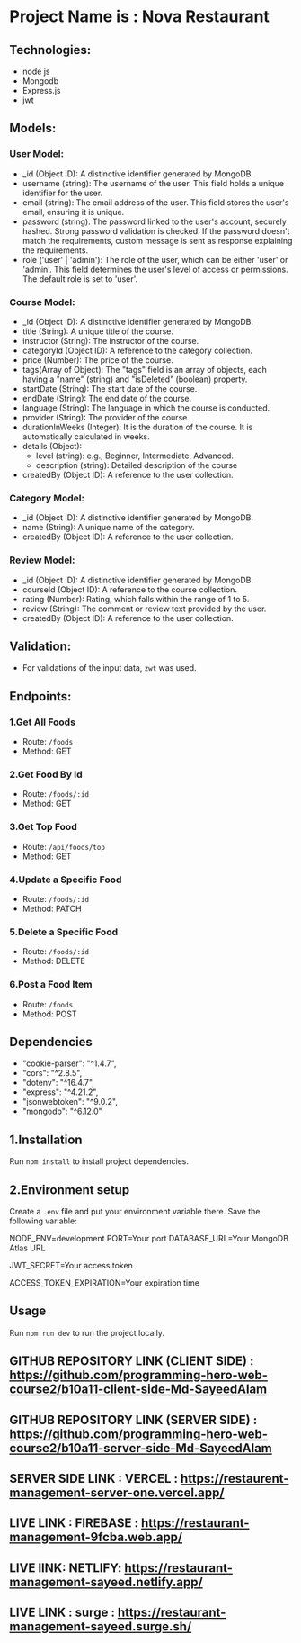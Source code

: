 # Project Name is : Nova Restaurant


## Technologies:

- node js
- Mongodb
- Express.js
- jwt

## Models:

### User Model:

- \_id (Object ID): A distinctive identifier generated by MongoDB.
- username (string): The username of the user. This field holds a unique identifier for the user.
- email (string): The email address of the user. This field stores the user's email, ensuring it is unique.
- password (string): The password linked to the user's account, securely hashed. Strong password validation is checked. If the password doesn't match the requirements, custom message is sent as response explaining the requirements.
- role ('user' | 'admin'): The role of the user, which can be either 'user' or 'admin'. This field determines the user's level of access or permissions. The default role is set to 'user'.

### Course Model:

- \_id (Object ID): A distinctive identifier generated by MongoDB.
- title (String): A unique title of the course.
- instructor (String): The instructor of the course.
- categoryId (Object ID): A reference to the category collection.
- price (Number): The price of the course.
- tags(Array of Object): The "tags" field is an array of objects, each having a "name" (string) and "isDeleted" (boolean) property.
- startDate (String): The start date of the course.
- endDate (String): The end date of the course.
- language (String): The language in which the course is conducted.
- provider (String): The provider of the course.
- durationInWeeks (Integer): It is the duration of the course. It is automatically calculated in weeks.
- details (Object):
  - level (string): e.g., Beginner, Intermediate, Advanced.
  - description (string): Detailed description of the course
- createdBy (Object ID): A reference to the user collection.

### Category Model:

- \_id (Object ID): A distinctive identifier generated by MongoDB.
- name (String): A unique name of the category.
- createdBy (Object ID): A reference to the user collection.

### Review Model:

- \_id (Object ID): A distinctive identifier generated by MongoDB.
- courseId (Object ID): A reference to the course collection.
- rating (Number): Rating, which falls within the range of 1 to 5.
- review (String): The comment or review text provided by the user.
- createdBy (Object ID): A reference to the user collection.

## Validation:

- For validations of the input data, `zwt` was used.

## Endpoints:


### 1.Get All Foods

- Route: `/foods`
- Method: GET

### 2.Get Food By Id

- Route: `/foods/:id`
- Method: GET

### 3.Get Top Food 

- Route: `/api/foods/top`
- Method: GET

### 4.Update a Specific Food 

- Route: `/foods/:id`
- Method: PATCH

### 5.Delete a Specific Food 

- Route: `/foods/:id`
- Method: DELETE

### 6.Post a Food Item 

- Route: `/foods`
- Method: POST


## Dependencies

   - "cookie-parser": "^1.4.7",
   - "cors": "^2.8.5",
   - "dotenv": "^16.4.7",
   - "express": "^4.21.2",
   - "jsonwebtoken": "^9.0.2",
   - "mongodb": "^6.12.0"


## 1.Installation

Run `npm install` to install project dependencies.

## 2.Environment setup

Create a `.env` file and put your environment variable there. Save the following variable:

NODE_ENV=development
PORT=Your port
DATABASE_URL=Your MongoDB Atlas URL

JWT_SECRET=Your access token

ACCESS_TOKEN_EXPIRATION=Your expiration time

## Usage

Run `npm run dev` to run the project locally.


## GITHUB REPOSITORY LINK (CLIENT SIDE) : https://github.com/programming-hero-web-course2/b10a11-client-side-Md-SayeedAlam


## GITHUB REPOSITORY LINK (SERVER SIDE) : https://github.com/programming-hero-web-course2/b10a11-server-side-Md-SayeedAlam





## SERVER SIDE LINK : VERCEL : https://restaurent-management-server-one.vercel.app/





## LIVE LINK : FIREBASE : https://restaurant-management-9fcba.web.app/

## LIVE lINK: NETLIFY:  https://restaurant-management-sayeed.netlify.app/

## LIVE LINK : surge : https://restaurant-management-sayeed.surge.sh/